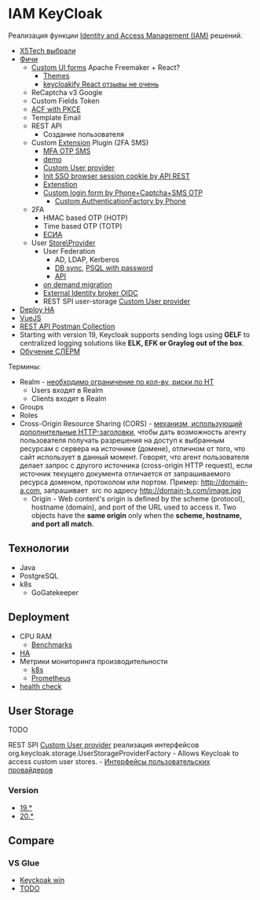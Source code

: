 # IAM KeyCloak

Реализация функции [Identity and Access Management (IAM)](../../arch/iam.md) решений.

- [X5Tech выбрали](https://habr.com/ru/company/X5Tech/blog/654115/)
- [Фичи](https://habr.com/ru/company/X5Tech/blog/486778/)	
	- [Custom UI forms](https://www.keycloak.org/docs/latest/server_admin/#features) Apache Freemaker + React?
		- [Themes](https://www.opcito.com/blogs/customizing-login-and-signup-pages-in-keycloak)
		- [keycloakify React отзывы не очень](https://t.me/keycloak_ru/25264)
	- ReCaptcha v3 Google
	- Custom Fields Token
	- [ACF with PKCE](https://www.keycloak.org/docs/latest/server_admin/#con-oidc-auth-flows_server_administration_guide)
	- Template Email
	- REST API
		- Создание пользователя
	- Custom [Extension](https://www.keycloak.org/extensions.html) Plugin (2FA SMS)
		- [MFA OTP SMS](https://github.com/dasniko/keycloak-2fa-sms-authenticator)		
		- [demo](https://github.com/dasniko/keycloak-extensions-demo)
		- [Custom User provider](https://www.baeldung.com/java-keycloak-custom-user-providers)
		- [Init SSO browser session cookie by API REST](https://github.com/contabo/keycloak-spi-browser-session-api)
		- [Extenstion](https://www.youtube.com/watch?v=Aj0GAg4EkUA&t=4493s&ab_channel=%D0%A1%D0%BB%D1%91%D1%80%D0%BC)
		- [Custom login form by Phone+Captcha+SMS OTP](https://github.com/FX-HAO/keycloak-phone-authenticator)
			- [Custom AuthenticationFactory by Phone](https://developers.redhat.com/blog/2020/10/23/use-mobile-numbers-for-user-authentication-in-keycloak#)
	- 2FA
		- HMAC based OTP (HOTP)
		- Time based OTP (TOTP)
		- [ЕСИА](https://platform.digital.gov.ru/docs/security/platform-v-iam/esia-setup)
	- User [Store\Provider](https://www.keycloak.org/docs/latest/server_development/#_user-storage-spi)		
		- User Federation
			- AD, LDAP, Kerberos			
			- [DB sync](https://www.tune-it.ru/web/adpashnin/blog/-/blogs/3723343), [PSQL with password](https://github.com/opensingular/singular-keycloak-database-federation)
			- [API](https://tech.smartling.com/migrate-to-keycloak-with-zero-downtime-8dcab9e7cb2c)
		- [on demand migration](https://github.com/Smartling/keycloak-user-migration-provider)
		- [External Identity broker OIDC](https://medium.com/keycloak/keycloak-as-an-identity-broker-an-identity-provider-af1b150ea94)
		- REST SPI user-storage [Custom User provider](https://www.baeldung.com/java-keycloak-custom-user-providers)
- [Deploy HA](https://habr.com/ru/company/southbridge/blog/511380/)
- [VueJS](https://www.youtube.com/watch?app=desktop&v=sE02clzN_ok&ab_channel=hi5code)
- [REST API Postman Collection](https://documenter.getpostman.com/view/7294517/SzmfZHnd)
- Starting with version 19, Keycloak supports sending logs using __GELF__ to centralized logging solutions like __ELK, EFK or Graylog out of the box__.
- [Обучение СЛЁРМ](https://slurm.io/keycloak)

Термины:

- Realm - [необходимо ограничение по кол-ву, риски по НТ](https://highload.today/blogs/keycloak-i-oauth-2/)
	- Users входят в Realm
	- Clients входят в Realm
- Groups
- Roles
- Cross-Origin Resource Sharing (CORS) - [механизм, использующий дополнительные HTTP-заголовки](https://developer.mozilla.org/ru/docs/Web/HTTP/CORS), чтобы дать возможность агенту пользователя получать разрешения на доступ к выбранным ресурсам с сервера на источнике (домене), отличном от того, что сайт использует в данный момент. Говорят, что агент пользователя делает запрос с другого источника (cross-origin HTTP request), если источник текущего документа отличается от запрашиваемого ресурса доменом, протоколом или портом. Пример: http://domain-a.com, запрашивает <img> src по адресу http://domain-b.com/image.jpg
	- Origin - Web content's origin is defined by the scheme (protocol), hostname (domain), and port of the URL used to access it. Two objects have the __same origin__ only when the __scheme, hostname, and port all match__.

## Технологии

- Java 
- PostgreSQL
- k8s
	- GoGatekeeper 

## Deployment

- CPU RAM
	- [Benchmarks](https://github.com/keycloak/keycloak-benchmark)
- [HA](https://habr.com/ru/company/southbridge/blog/658187/)
- Метрики мониторинга производительности
	- [k8s](https://www.keycloak.org/server/containers)
	- [Prometheus](https://github.com/aerogear/keycloak-metrics-spi)
- [health check](https://www.keycloak.org/server/health)

## User Storage

TODO

REST SPI [Custom User provider](https://www.baeldung.com/java-keycloak-custom-user-providers) реализация интерфейсов org.keycloak.storage.UserStorageProviderFactory - Allows Keycloak to access custom user stores.
	- [Интерфейсы пользовательских провайдеров](https://www.keycloak.org/docs/11.0/server_development/index.html#provider-capability-interfaces)

### Version

- [19.*](https://www.keycloak.org/archive/documentation-19.0.html)
- [20.*](todo)

## Compare

### VS Glue

- [Keyckoak win](https://kartikagarwal7.medium.com/keycloak-vs-gluu-server-iam-tools-comparison-c967cc819a95)
- [TODO](https://www.youtube.com/watch?v=Llvnq-n43k0&ab_channel=%D0%A1%D0%BB%D1%91%D1%80%D0%BC)
